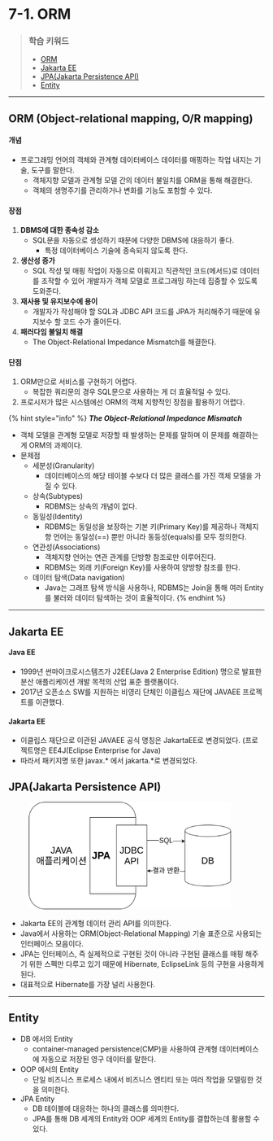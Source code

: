 # 7-1. ORM

> ### 학습 키워드
>
> * [ORM](7-1.-orm.md#orm-object-relational-mapping-o-r-mapping)
> * [Jakarta EE](7-1.-orm.md#jakarta-ee)
> * [JPA(Jakarta Persistence API)](7-1.-orm.md#jpa-jakarta-persistence-api)
> * [Entity](7-1.-orm.md#entity)

***

## ORM (Object-relational mapping, O/R mapping)

#### 개념

* 프로그래밍 언어의 객체와 관계형 데이터베이스 데이터를 매핑하는 작업 내지는 기술, 도구를 말한다.
  * 객체지향 모델과 관계형 모델 간의 데이터 불일치를 ORM을 통해 해결한다.&#x20;
  * 객체의 생명주기를 관리하거나 변화를 기능도 포함할 수 있다.

#### 장점

1. **DBMS에 대한 종속성 감소**
   * SQL문을 자동으로 생성하기 때문에 다양한 DBMS에 대응하기 좋다.
     * 특정 데이터베이스 기술에 종속되지 않도록 한다.
2. **생산성 증가**
   * SQL 작성 및 매핑 작업이 자동으로 이뤄지고 직관적인 코드(메서드)로 데이터를 조작할 수 있어 개발자가 객체 모델로 프로그래밍 하는데 집중할 수 있도록 도와준다.
3. **재사용 및 유지보수에 용이**
   * 개발자가 작성해야 할 SQL과 JDBC API 코드를 JPA가 처리해주기 때문에 유지보수 할 코드 수가 줄어든다.
4. **패러다임 불일치 해결**
   * The Object-Relational Impedance Mismatch를 해결한다.

#### 단점

1. ORM만으로 서비스를 구현하기 어렵다.
   * 복잡한 쿼리문의 경우 SQL문으로 사용하는 게 더 효율적일 수 있다.
2. 프로시저가 많은 시스템에선 ORM의 객체 지향적인 장점을 활용하기 어렵다.

{% hint style="info" %}
_**The Object-Relational Impedance Mismatch**_

* 객체 모델을 관계형 모델로 저장할 때 발생하는 문제를 말하며 이 문제를 해결하는 게 ORM의 과제이다.
* 문제점
  * 세분성(Granularity)
    * 데이터베이스의 해당 테이블 수보다 더 많은 클래스를 가진 객체 모델을 가질 수 있다.
  * 상속(Subtypes)
    * RDBMS는 상속의 개념이 없다.
  * 동일성(Identity)
    * RDBMS는 동일성을 보장하는 기본 키(Primary Key)를 제공하나 객체지향 언어는 동일성(==) 뿐만 아니라 동등성(equals)를 모두 정의한다.
  * 연관성(Associations)
    * 객체지향 언어는 연관 관계를 단방향 참조로만 이루어진다.
    * RDBMS는 외래 키(Foreign Key)를 사용하여 양방향 참조를 한다.
  * 데이터 탐색(Data navigation)
    * Java는 그래프 탐색 방식을 사용하나, RDBMS는 Join을 통해 여러 Entity를 불러와 데이터 탐색하는 것이 효율적이다.
{% endhint %}

***

## Jakarta EE

#### Java EE

* 1999년 썬마이크로시스템즈가 J2EE(Java 2 Enterprise Edition) 명으로 발표한 분산 애플리케이션 개발 목적의 산업 표준 플랫폼이다.
* 2017년 오픈소스 SW를 지원하는 비영리 단체인 이클립스 재단에  JAVAEE 프로젝트를 이관했다.

#### Jakarta EE

* 이클립스 재단으로 이관된 JAVAEE 공식 명칭은 JakartaEE로 변경되었다. (프로젝트명은 EE4J(Eclipse Enterprise for Java)
* 따라서 패키지명 또한 javax.\* 에서 jakarta.\*로 변경되었다.

## JPA(Jakarta Persistence API)

<figure><img src="../../.gitbook/assets/image (6).png" alt="" width="398"><figcaption></figcaption></figure>

* Jakarta EE의 관계형 데이터 관리 API를 의미한다.
* Java에서 사용하는 ORM(Object-Relational Mapping) 기술 표준으로 사용되는 인터페이스 모음이다.
* JPA는 인터페이스, 즉 실제적으로 구현된 것이 아니라 구현된 클래스를 매핑 해주기 위한 스펙만 다루고 있기 때문에 Hibernate, EclipseLink 등의 구현을 사용하게 된다.
* 대표적으로 Hibernate를 가장 널리 사용한다.

***

## Entity

* DB 에서의 Entity
  * container-managed persistence(CMP)을 사용하여 관계형 데이터베이스에 자동으로 저장된 영구 데이터를 말한다.
* OOP 에서의 Entity
  * 단일 비즈니스 프로세스 내에서 비즈니스 엔티티 또는 여러 작업을 모델링한 것을 의미한다.
* JPA Entity
  * DB 테이블에 대응하는 하나의 클래스를 의미한다.
  * JPA를 통해 DB 세계의 Entity와 OOP 세계의 Entity를 결합하는데 활용할 수 있다.
